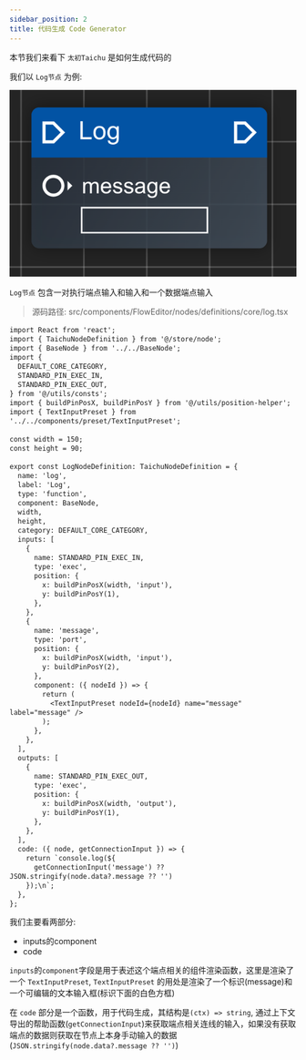 ```yaml
---
sidebar_position: 2
title: 代码生成 Code Generator
---
```


本节我们来看下 `太初Taichu` 是如何生成代码的

我们以 `Log节点` 为例:

![Log](./img/log.png)

`Log节点` 包含一对执行端点输入和输入和一个数据端点输入

> 源码路径: src/components/FlowEditor/nodes/definitions/core/log.tsx

```tsx
import React from 'react';
import { TaichuNodeDefinition } from '@/store/node';
import { BaseNode } from '../../BaseNode';
import {
  DEFAULT_CORE_CATEGORY,
  STANDARD_PIN_EXEC_IN,
  STANDARD_PIN_EXEC_OUT,
} from '@/utils/consts';
import { buildPinPosX, buildPinPosY } from '@/utils/position-helper';
import { TextInputPreset } from '../../components/preset/TextInputPreset';

const width = 150;
const height = 90;

export const LogNodeDefinition: TaichuNodeDefinition = {
  name: 'log',
  label: 'Log',
  type: 'function',
  component: BaseNode,
  width,
  height,
  category: DEFAULT_CORE_CATEGORY,
  inputs: [
    {
      name: STANDARD_PIN_EXEC_IN,
      type: 'exec',
      position: {
        x: buildPinPosX(width, 'input'),
        y: buildPinPosY(1),
      },
    },
    {
      name: 'message',
      type: 'port',
      position: {
        x: buildPinPosX(width, 'input'),
        y: buildPinPosY(2),
      },
      component: ({ nodeId }) => {
        return (
          <TextInputPreset nodeId={nodeId} name="message" label="message" />
        );
      },
    },
  ],
  outputs: [
    {
      name: STANDARD_PIN_EXEC_OUT,
      type: 'exec',
      position: {
        x: buildPinPosX(width, 'output'),
        y: buildPinPosY(1),
      },
    },
  ],
  code: ({ node, getConnectionInput }) => {
    return `console.log(${
      getConnectionInput('message') ?? JSON.stringify(node.data?.message ?? '')
    });\n`;
  },
};
```

我们主要看两部分:
- inputs的component
- code

`inputs`的`component`字段是用于表述这个端点相关的组件渲染函数，这里是渲染了一个 `TextInputPreset`, `TextInputPreset` 的用处是渲染了一个标识(message)和一个可编辑的文本输入框(标识下面的白色方框)

在 `code` 部分是一个函数，用于代码生成，其结构是`(ctx) => string`, 通过上下文导出的帮助函数(`getConnectionInput`)来获取端点相关连线的输入，如果没有获取端点的数据则获取在节点上本身手动输入的数据(`JSON.stringify(node.data?.message ?? '')`)
